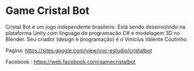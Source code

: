 # Game Cristal Bot

Cristal Bot é um jogo independente brasileiro.
Está sendo desenvolvido na plataforma Unity com linguage de programação C# e modelagem 3D no Blender.
Seu criador (design e programação) é o Vinicius Valente Coutinho.

Pagina:
https://sites.google.com/view/vvc-estudio/cristalbot

Facebook :
https://web.facebook.com/gamecristalbot

